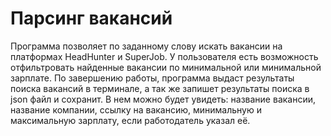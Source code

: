 # Парсинг вакансий
Программа позволяет по заданному слову искать вакансии на платформах HeadHunter и SuperJob. У пользователя есть возможность отфильтровать найденные вакансии по минимальной или минимальной зарплате. По завершению работы, программа выдаст результаты поиска вакансий в терминале, а так же запишет результаты поиска в json файл и сохранит. В нем можно будет увидеть: название вакансии, название компании, ссылку на вакансию, минимальную и максимальную зарплату, если работодатель указал её.
